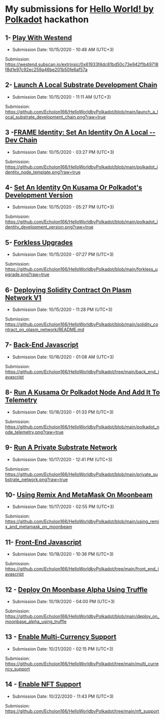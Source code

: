 # My submissions for [Hello World! by Polkadot](https://gitcoin.co/hackathon/polkadot) hackathon

## 1- [Play With Westend](https://gitcoin.co/issue/Polkadot-Network/hello-world-by-polkadot/15/100023941)
- Submission Date: 10/15/2020 - 10:48 AM (UTC+3)

Submission: https://westend.subscan.io/extrinsic/0x61933f4dc81bd50c73e942f1b49718f8d1e97c92ec259a46be201b50fe6af57a

## 2- [Launch A Local Substrate Development Chain](https://gitcoin.co/issue/Polkadot-Network/hello-world-by-polkadot/17/100023943)
- Submission Date: 10/15/2020 - 11:11 AM (UTC+3)

Submission: https://github.com/Echolon166/HelloWorldbyPolkadot/blob/main/launch_a_local_substrate_development_chain.png?raw=true

## 3 -[FRAME Identity: Set An Identity On A Local --Dev Chain](https://gitcoin.co/issue/Polkadot-Network/hello-world-by-polkadot/10/100023936)
- Submission Date: 10/15/2020 - 03:27 PM (UTC+3)

Submission: https://github.com/Echolon166/HelloWorldbyPolkadot/blob/main/polkadot_identity_node_template.png?raw=true

## 4- [Set An Identity On Kusama Or Polkadot's Development Version](https://gitcoin.co/issue/Polkadot-Network/hello-world-by-polkadot/11/100023937)
- Submission Date: 10/15/2020 - 05:27 PM (UTC+3)

Submission: https://github.com/Echolon166/HelloWorldbyPolkadot/blob/main/polkadot_identity_development_version.png?raw=true

## 5- [Forkless Upgrades](https://gitcoin.co/issue/Polkadot-Network/hello-world-by-polkadot/6/100023932)
- Submission Date: 10/15/2020 - 07:27 PM (UTC+3)

Submission: https://github.com/Echolon166/HelloWorldbyPolkadot/blob/main/forkless_upgrade.png?raw=true

## 6- [Deploying Solidity Contract On Plasm Network V1](https://gitcoin.co/issue/staketechnologies/hello-world-by-polkadot/6/100023960)
- Submission Date: 10/15/2020 - 11:28 PM (UTC+3)

Submission: https://github.com/Echolon166/HelloWorldbyPolkadot/blob/main/solidity_contract_on_plasm_network/README.md

## 7- [Back-End Javascript](https://gitcoin.co/issue/Polkadot-Network/hello-world-by-polkadot/13/100023939)
- Submission Date: 10/16/2020 - 01:08 AM (UTC+3)

Submission: https://github.com/Echolon166/HelloWorldbyPolkadot/tree/main/back_end_javascript

## 8- [Run A Kusama Or Polkadot Node And Add It To Telemetry](https://gitcoin.co/issue/Polkadot-Network/hello-world-by-polkadot/12/100023938)
- Submission Date: 10/16/2020 - 01:33 PM (UTC+3)

Submission: https://github.com/Echolon166/HelloWorldbyPolkadot/blob/main/polkadot_node_telemetry.png?raw=true

## 9- [Run A Private Substrate Network](https://gitcoin.co/issue/Polkadot-Network/hello-world-by-polkadot/16/100023942)
- Submission Date: 10/17/2020 - 12:41 PM (UTC+3)

Submission: https://github.com/Echolon166/HelloWorldbyPolkadot/blob/main/private_substrate_network.png?raw=true

## 10- [Using Remix And MetaMask On Moonbeam](https://gitcoin.co/issue/PureStake/gitcoin-hello-world-by-moonbeam/3/100023962)
- Submission Date: 10/17/2020 - 02:55 PM (UTC+3)

Submission: https://github.com/Echolon166/HelloWorldbyPolkadot/blob/main/using_remix_and_metamask_on_moonbeam

## 11- [Front-End Javascript](https://gitcoin.co/issue/Polkadot-Network/hello-world-by-polkadot/14/100023940)
- Submission Date: 10/18/2020 - 10:36 PM (UTC+3)

Submission: https://github.com/Echolon166/HelloWorldbyPolkadot/tree/main/front_end_javascript

## 12 - [Deploy On Moonbase Alpha Using Truffle](https://gitcoin.co/issue/PureStake/gitcoin-hello-world-by-moonbeam/1/100023953)
- Submission Date: 10/19/2020 - 04:00 PM (UTC+3)

Submission: https://github.com/Echolon166/HelloWorldbyPolkadot/blob/main/deploy_on_moonbase_alpha_using_truffle

## 13 - [Enable Multi-Currency Support](https://gitcoin.co/issue/AcalaNetwork/polakdot-hello-world-acala/2/100023952)
- Submission Date: 10/21/2020 - 02:15 PM (UTC+3)

Submission: https://github.com/Echolon166/HelloWorldbyPolkadot/tree/main/multi_currency_support

## 14 - [Enable NFT Support](https://gitcoin.co/issue/AcalaNetwork/polakdot-hello-world-acala/1/100023951)
- Submission Date: 10/22/2020 - 11:43 PM (UTC+3)

Submission: https://github.com/Echolon166/HelloWorldbyPolkadot/tree/main/nft_support
